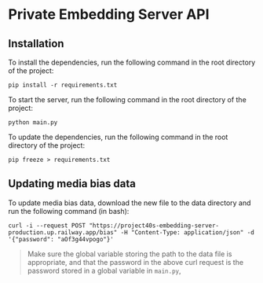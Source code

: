 # Private Embedding Server API

## Installation

To install the dependencies, run the following command in the root directory of the project:

```
pip install -r requirements.txt
```

To start the server, run the following command in the root directory of the project:

```
python main.py
```

To update the dependencies, run the following command in the root directory of the project:

```
pip freeze > requirements.txt
```


## Updating media bias data

To update media bias data, download the new file to the data directory and run the following command (in bash):
```
curl -i --request POST "https://project40s-embedding-server-production.up.railway.app/bias" -H "Content-Type: application/json" -d '{"password": "aOf3g44vpogo"}'
```
> Make sure the global variable storing the path to the data file is appropriate, and that the password in the above curl request is the password stored in a global variable in `main.py`,


